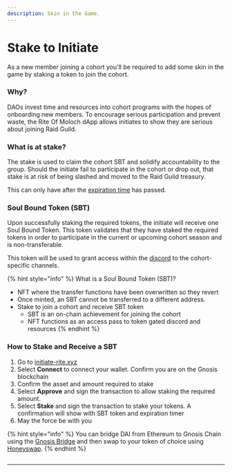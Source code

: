 ```yaml
---
description: Skin in the Game.
---
```


# Stake to Initiate

As a new member joining a cohort you'll be required to add some skin in the game by staking a token to join the cohort.

### **Why?**

DAOs invest time and resources into cohort programs with the hopes of onboarding new members. To encourage serious participation and prevent waste, the Rite Of Moloch dApp allows initiates to show they are serious about joining Raid Guild.

### What is at stake?

The stake is used to claim the cohort SBT and solidify accountability to the group. Should the initiate fail to participate in the cohort or drop out, that stake is at risk of being slashed and moved to the Raid Guild treasury.

This can only have after the [expiration time](expiration-timer.md) has passed.

### Soul Bound Token (SBT)

Upon successfully staking the required tokens, the initiate will receive one Soul Bound Token. This token validates that they have staked the required tokens in order to participate in the current or upcoming cohort season and is non-transferable.

This token will be used to grant access within the [discord](https://discord.gg/raidguild) to the cohort-specific channels.

{% hint style="info" %}
What is a Soul Bound Token (SBT)?

* NFT where the transfer functions have been overwritten so they revert
* Once minted, an SBT cannot be transferred to a different address.
* Stake to join a cohort and receive SBT token
  * SBT is an on-chain achievement for joining the cohort
  * NFT functions as an access pass to token gated discord and resources
{% endhint %}

### How to Stake and Receive a SBT

1. Go to [initiate-rite.xyz](http://initiate-rite.xyz)
2. Select **Connect** to connect your wallet. Confirm you are on the Gnosis blockchain
3. Confirm the asset and amount required to stake
4. Select **Approve** and sign the transaction to allow staking the required amount.
5. Select **Stake** and sign the transaction to stake your tokens. A confirmation will show with SBT token and expiration timer
6. May the force be with you

{% hint style="info" %}
You can bridge DAI from Ethereum to Gnosis Chain using the [Gnosis Bridge](https://bridge.gnosischain.com/) and then swap to your token of choice using [Honeyswap](https://honeyswap.org/).
{% endhint %}

<figure><img src="../../.gitbook/assets/staking-screenshot.png" alt=""><figcaption></figcaption></figure>

***
